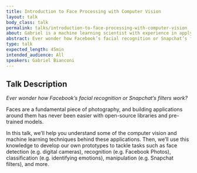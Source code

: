 ```yaml
---
title: Introduction to Face Processing with Computer Vision
layout: talk
body_class: talk
permalink: talks/introduction-to-face-processing-with-computer-vision
about: Gabriel is a machine learning scientist with experience in applying cutting-edge academic research to solve real-world problems. He began his training as a B.S. & M.S. student in computer science at Stanford University, where he received multiple academic distinctions, including the President's Award for Academic Excellence. He was one of ten students to graduate with honors in computer science in his undergraduate class at Stanford. His thesis investigated quantum deep learning algorithms using NASA's D-Wave quantum computer, and was selected for a presentation at the AQC 2017 Conference in Tokyo, Japan. During his master's program, he conducted research at the Stanford Partnership in AI-Assisted Care, a joint lab between the Stanford Computer Science Department (Prof. Fei-Fei Li – Chief Scientist of Cloud AI/ML at Google) and the Stanford School of Medicine (Prof. Arnold Milstein). His research focused on improving clinical care and reducing monitoring costs in hospitals by leveraging machine learning and computer vision, and resulted in a first-author manuscript selected as Top 10 Research Paper at the NIPS Machine Learning for Health 2017 Workshop. Gabriel also has extensive software engineering experience. At Google and Facebook, he worked on backend infrastructure for enterprise tools responsible for billions of dollars in revenue. He's also created an advertising supply-side platform that handled millions of ad requests per day, built an algorithmic trading platform and quantitative strategies for cryptoasset markets that handled over US$10M in volume, and held positions at startups and investment firms.
abstract: Ever wonder how Facebook’s facial recognition or Snapchat’s filters work? In this talk, we’ll help you understand some of the computer vision and machine learning techniques behind these applications, and use this knowledge to develop our own prototypes for the products above.
type: talk
expected_length: 45min
intended_audience: All
speakers: Gabriel Bianconi
---
```


## Talk Description

*Ever wonder how Facebook’s facial recognition or Snapchat’s filters work?*

Faces are a fundamental piece of photography, and building applications around them has never been easier with open-source libraries and pre-trained models.

In this talk, we’ll help you understand some of the computer vision and machine learning techniques behind these applications. Then, we’ll use this knowledge to develop our own prototypes to tackle tasks such as face detection (e.g. digital cameras), recognition (e.g. Facebook Photos), classification (e.g. identifying emotions), manipulation (e.g. Snapchat filters), and more.
